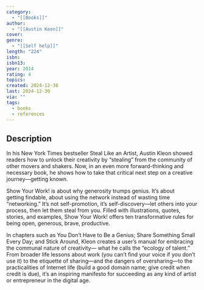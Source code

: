 ```yaml
---
category:
  - "[[Books]]"
author:
  - "[[Austin Keon]]"
cover: 
genre:
  - "[[Self help]]"
length: "224"
isbn: 
isbn13: 
year: 2014
rating: 4
topics: 
created: 2024-12-30
last: 2024-12-30
via: ""
tags:
  - books
  - references
---
```

## Description

In his New York Times bestseller Steal Like an Artist, Austin Kleon showed readers how to unlock their creativity by “stealing” from the community of other movers and shakers. Now, in an even more forward-thinking and necessary book, he shows how to take that critical next step on a creative journey―getting known.  
  
Show Your Work! is about why generosity trumps genius. It’s about getting findable, about using the network instead of wasting time “networking.” It’s not self-promotion, it’s self-discovery―let others into your process, then let them steal from you. Filled with illustrations, quotes, stories, and examples, Show Your Work! offers ten transformative rules for being open, generous, brave, productive.  
  
In chapters such as You Don’t Have to Be a Genius; Share Something Small Every Day; and Stick Around, Kleon creates a user’s manual for embracing the communal nature of creativity― what he calls the “ecology of talent.” From broader life lessons about work (you can’t find your voice if you don’t use it) to the etiquette of sharing―and the dangers of oversharing―to the practicalities of Internet life (build a good domain name; give credit when credit is due), it’s an inspiring manifesto for succeeding as any kind of artist or entrepreneur in the digital age.